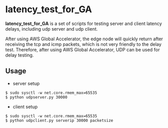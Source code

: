 # latency_test_for_GA
**latency_test_for_GA** is a set of scripts for testing server and client latency delays, including udp server and udp client. 

After using AWS Global Accelerator, the edge node will quickly return after receiving the tcp and icmp packets, which is not very friendly to the delay test. Therefore, after using AWS Global Accelerator, UDP can be used for delay testing.

## Usage
- server setup
```
$ sudo sysctl -w net.core.rmem_max=65535
$ python udpserver.py 30000
```

- client setup
```
$ sudo sysctl -w net.core.rmem_max=65535
$ python udpclient.py serverip 30000 packetsize
```

